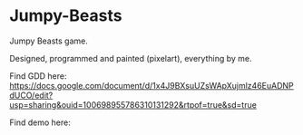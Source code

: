 # Jumpy-Beasts

Jumpy Beasts game.

Designed, programmed and painted (pixelart), everything by me.

Find GDD here: https://docs.google.com/document/d/1x4J9BXsuUZsWApXujmlz46EuADNPdUCO/edit?usp=sharing&ouid=100698955786310131292&rtpof=true&sd=true

Find demo here:

